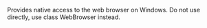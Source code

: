 Provides native access to the web browser on Windows. Do not use directly, use class WebBrowser instead.